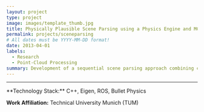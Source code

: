 ```yaml
---
layout: project
type: project
image: images/template_thumb.jpg
title: Physically Plausible Scene Parsing using a Physics Engine and MCMC
permalink: projects/sceneparsing
# All dates must be YYYY-MM-DD format!
date: 2013-04-01
labels:
  - Research
  - Point-Cloud Processing
summary: Development of a sequential scene parsing approach combining candidate detections of object detectors with a physics engine in order to assess the physical plausibility of detections.
---
```


<!--<a href="https://raw.githubusercontent.com/SebastianRiedel/sebastianriedel.github.io/master/images/logview/logview.png" class="ui large right floated rounded image">
  <img src="../images/template_thumb.jpg">
</a>

 and therefore provide more robust scene perception

This should be a one or two sentence introduction to what the project is about and what the goal was. A bit more would be good for better formatting and that the next headline is full width. I can even add a third sentence so which explain why this is important or what I gained from this project in terms of lessons learned or what I found interesting about it.

### Accomplishments, Highlights, Responsibilities
- bullet one
- bullet two
- bullet three

### References, Further Material
- [1] Guerin, Kelleher R., Sebastian D. Riedel, Jonathan Bohren, and Gregory D. Hager. <a href="https://ieeexplore.ieee.org/abstract/document/6942739">"Adjutant: A framework for flexible human-machine collaborative systems."</a> In 2014 IEEE/RSJ International Conference on Intelligent Robots and Systems, pp. 1392-1399. IEEE, 2014.
- [2] bullet two
-->

<hr>
**Technology Stack:** C++, Eigen, ROS, Bullet Physics

**Work Affiliation:** Technical University Munich (TUM)
